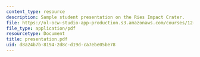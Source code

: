```yaml
---
content_type: resource
description: Sample student presentation on the Ries Impact Crater.
file: https://ol-ocw-studio-app-production.s3.amazonaws.com/courses/12-091-basics-of-impact-cratering-geological-geophysical-geochemical-environmental-studies-of-some-impact-craters-of-the-earth-january-iap-2008/d8a24b7b81942d8cd19dca7ebe05be78_presentation.pdf
file_type: application/pdf
resourcetype: Document
title: presentation.pdf
uid: d8a24b7b-8194-2d8c-d19d-ca7ebe05be78
---
```

